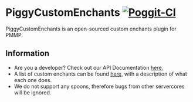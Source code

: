 # PiggyCustomEnchants [![Poggit-CI](https://poggit.pmmp.io/ci.badge/DaPigGuy/PiggyCustomEnchants/PiggyCustomEnchants/master)](https://poggit.pmmp.io/ci/DaPigGuy/PiggyCustomEnchants)
PiggyCustomEnchants is an open-sourced custom enchants plugin for PMMP.

## Information
* Are you a developer? Check out our API Documentation [here.](https://github.com/MCPEPIG/PiggyCustomEnchants/wiki/API-Documentation)
* A list of custom enchants can be found [here,](https://github.com/MCPEPIG/PiggyCustomEnchants/wiki/Enchantments) with a description of what each one does.
* We do not support any spoons, therefore bugs from other servercores will be ignored.
